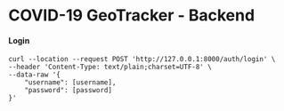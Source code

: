 # COVID-19 GeoTracker - Backend

#### Login
```cURL
curl --location --request POST 'http://127.0.0.1:8000/auth/login' \
--header 'Content-Type: text/plain;charset=UTF-8' \
--data-raw '{
    "username": [username],
    "password": [password]
}'
```
